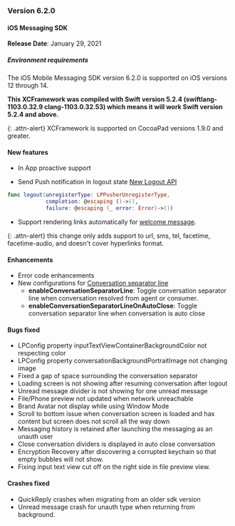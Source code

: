 ### Version 6.2.0
#### iOS Messaging SDK

**Release Date**: January 29, 2021

##### Environment requirements

The iOS Mobile Messaging SDK version 6.2.0 is supported on iOS versions 12 through 14.

**This XCFramework was compiled with Swift version 5.2.4 (swiftlang-1103.0.32.9 clang-1103.0.32.53) which means it will work Swift version 5.2.4 and above.**

{: .attn-alert}
XCFramework is supported on CocoaPad versions 1.9.0 and greater.

#### New features

* In App proactive support

* Send Push notification in logout state [New Logout API](mobile-app-messaging-sdk-for-ios-sdk-apis-messaging-api.html#logout)

```swift
func logout(unregisterType: LPPusherUnregisterType,
            completion: @escaping ()->(),
            failure: @escaping (_ error: Error)->())
```

* Support rendering links automatically for [welcome message](mobile-app-messaging-sdk-for-ios-advanced-features-welcome-message-with-quick-replies.html).

{: .attn-alert}
this change only adds support to url, sms, tel, facetime, facetime-audio, and doesn't cover hyperlinks format.

#### Enhancements

* Error code enhancements
* New configurations for [Conversation separator line](mobile-app-messaging-sdk-for-ios-sdk-attributes-branding-and-configurations.html#conversations)
    - **enableConversationSeparatorLine**: Toggle conversation separator line when conversation resolved from agent or consumer.
    - **enableConversationSeparatorLineOnAutoClose**: Toggle conversation separator line when conversation is auto close

#### Bugs fixed

* LPConfig property inputTextViewContainerBackgroundColor not respecting color
* LPConfig property conversationBackgroundPortraitImage not changing image
* Fixed a gap of space surrounding the conversation separator
* Loading screen is not showing after resuming conversation after logout
* Unread message divider is not showing for one unread message
* File/Phone preview not updated when network unreachable
* Brand Avatar not display while using Window Mode
* Scroll to bottom issue when conversation screen is loaded and has content but screen does not scroll all the way down
* Messaging history is retained after launching the messaging as an unauth user
* Close conversation dividers is displayed in auto close conversation
* Encryption Recovery after discovering a corrupted keychain so that empty bubbles will not show.
* Fixing input text view cut off on the right side in file preview view.

#### Crashes fixed

* QuickReply crashes when migrating from an older sdk version
* Unread message crash for unauth type when returning from background.